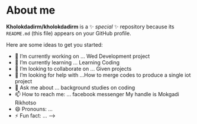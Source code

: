 # About me

**Kholokdadirm/kholokdadirm** is a ✨ _special_ ✨ repository because its `README.md` (this file) appears on your GitHub profile.

Here are some ideas to get you started:

- 🔭 I’m currently working on ... Wed Development project
- 🌱 I’m currently learning ... Learning Coding
- 👯 I’m looking to collaborate on ... Given projects
- 🤔 I’m looking for help with ...How to merge codes to produce a single iot project
- 💬 Ask me about ... background studies on coding
- 📫 How to reach me: ... facebook messenger My handle is Mokgadi Rikhotso
- 😄 Pronouns: ...
- ⚡ Fun fact: ...
-->
